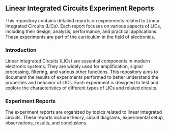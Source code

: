 ## Linear Integrated Circuits Experiment Reports
This repository contains detailed reports on experiments related to Linear Integrated Circuits (LICs). Each report focuses on various aspects of LICs, including their design, analysis, performance, and practical applications. These experiments are part of the curriculum in the field of electronics.
### Introduction
Linear Integrated Circuits (LICs) are essential components in modern electronic systems. They are widely used for amplification, signal processing, filtering, and various other functions. This repository aims to document the results of experiments performed to better understand the properties and behavior of LICs. Each experiment is designed to test and explore the characteristics of different types of LICs and related circuits.
### Experiment Reports
The experiment reports are organized by topics related to linear integrated circuits. These reports include theory, circuit diagrams, experimental setup, observations, results, and conclusions.
